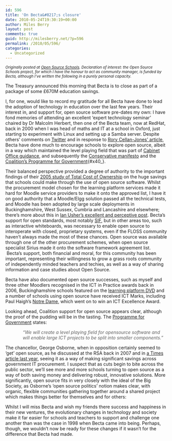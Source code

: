 ```yaml
---
id: 596
title: 'On Becta&#8217;s closure'
date: 2010-05-24T19:30:19+00:00
author: Miles Berry
layout: post 
comments: true
guid: http://milesberry.net/?p=596
permalink: /2010/05/596/
categories:
  - Uncategorized
---
```

<p class="rteindent1">
  <em><small>Originally posted at <a href="http://opensourceschools.org.uk/bectas-closure.html">Open Source Schools</a>. Declaration of interest: the Open Source Schools project, for which I have the honour to act as community manager, is funded by Becta, although I&#8217;ve written the following in a purely personal capacity.</small></em>
</p>

The Treasury announced this morning that Becta is to close as part of a package of some £670M education savings.

I, for one, would like to record my gratitude for all Becta have done to lead the adoption of technology in education over the last few years. Their interest in, and support for, open source software pre-dates my own: I have fond memories of attending an excellent &#8216;expert technology seminar&#8217; chaired by Dr Malcolm Herbert, then one of the Becta team, now at RedHat, back in 2000 when I was head of maths and IT at a school in Oxford, just starting to experiment with Linux and setting up a Samba server. Despite others&#8217; comments on [Twitter](http://search.twitter.com/search?q=becta "Twitter") and in response to [Rory Cellan-Jones&#8217; article](http://www.bbc.co.uk/blogs/thereporters/rorycellanjones/2010/05/becta_does_it_deserve_to_die.html "Rory Cellan-Jones' article"), Becta have done much to encourage schools to explore open source, albeit in a way which maintained the level playing field that was part of [Cabinet Office guidance](http://www.cabinetoffice.gov.uk/media/318020/open_source.pdf "Cabinet Office guidance"), and subsequently the [Conservative manifesto](http://www.conservatives.com/Policy/Manifesto.aspx "Conservative manifesto") and the [Coalition&#8217;s Programme for Government](http://programmeforgovernment.hmg.gov.uk/ "Coalition's Programme for Government"){#x40_}.<!--more-->

Their balanced perspective provided a degree of authority to the important findings of their [2005 study of Total Cost of Ownership](http://publications.becta.org.uk/download.cfm?resID=25907 "2005 study of Total Cost of Ownership") on the huge savings that schools could make through the use of open source software. Whilst the procurement model chosen for the learning platform services made it hard for Moodle service providers to make it onto the approved list, I have it on good authority that a Moodle/Elgg solution passed all the technical tests, and Moodle has been adopted by large scale deployments in Buckinghamshire, West Sussex, Cumbria and Lancashire and elsewhere; there&#8217;s more about this in [Ian Usher&#8217;s excellent and perceptive post](http://moodlea.blogspot.com/2010/05/becta-jamie-oliver-and-romans.html "Ian Usher's excellent and perceptive post"). Becta&#8217;s support for open standards, most notably [SIF](http://www.sifinfo.org/uk/index.asp "SIF"), but in other areas too, such as interactive whiteboards, was necessary to enable open source to interoperate with closed, proprietary systems, even if the FLOSS community haven&#8217;t always made the most of these chances. Open source was available through one of the other procurement schemes, when open source specialist Sirius made it onto the software framework agreement list.  Becta&#8217;s support, both financial and moral, for this community has been important, representing their willingness to grow a grass roots community of independently minded teachers and techies, as well as a way of sharing information and case studies about Open Source.

Becta have also documented open source successes, such as myself and three other Moodlers recognised in the ICT in Practice awards back in 2006, Buckinghamshire schools featured on the [learning platform DVD](http://publications.becta.org.uk/display.cfm?resID=38129uk/display.cfm?resID=38129 "learning platform DVD") and a number of schools using open source have received ICT Marks, including Paul Haigh&#8217;s [Notre Dame](http://awards.becta.org.uk/display.cfm?resID=41304 "Notre Dame"), which went on to win an ICT Excellence Award.

Looking ahead, Coalition support for open source appears clear, although the proof of the pudding will be in the tasting. The [Programme for Government](http://programmeforgovernment.hmg.gov.uk/government-transparency/ "Programme for Government") states:

<blockquote style="border:none;margin:0 0 0 40px">
  <p>
    <em>&#8220;We will create a level playing field for opensource software and will enable large ICT projects to be split into smaller components.&#8221;</em>
  </p>
</blockquote>

The chancellor, George Osborne, when in opposition certainly seemed to &#8216;get&#8217; open source, as he discussed at the RSA back in 2007 and in [a Times article last year](http://www.timesonline.co.uk/tol/comment/columnists/guest_contributors/article5645288.ece "a Times article last year"), seeing it as a way of making significant savings across government IT procurement. I suspect that as cuts begin to bite across the public sector, we&#8217;ll see more and more schools turning to open source as a way of both saving money and delivering robust, innovative solutions. More significantly, open source fits in very closely with the ideal of the Big Society, as Osborne&#8217;s &#8216;open source politics&#8217; notion makes clear, with organic, flexible communities gathering together around a shared project which makes things better for themselves and for others:



Whilst I will miss Becta and wish my friends there success and happiness in their new ventures, the evolutionary changes in technology and society make it far easier for schools and teachers to support and challenge one another than was the case in 1998 when Becta came into being. Perhaps, though, we wouldn&#8217;t now be ready for these changes if it wasn&#8217;t for the difference that Becta had made.
